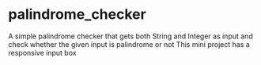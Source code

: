 # palindrome_checker
A simple palindrome checker  that  gets  both String and Integer as input and check whether the given input is palindrome or not
This mini project has a responsive input box 
